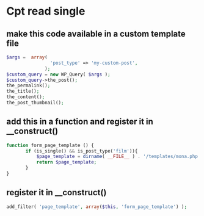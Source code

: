 # Cpt read single


## make this code available in a custom template file

```php
$args =  array( 
				'post_type' => 'my-custom-post',
			  );
$custom_query = new WP_Query( $args );
$custom_query->the_post();
the_permalink();
the_title();
the_content();
the_post_thumbnail();

```


## add this in a function and register it in __construct()

```php
function form_page_template () {
       if (is_single() && is_post_type('film')){
           $page_template = dirname( __FILE__ ) . '/templates/mona.php';
           return $page_template;
       }
}
```

## register it in __construct()
```php
add_filter( 'page_template', array($this, 'form_page_template') );
```